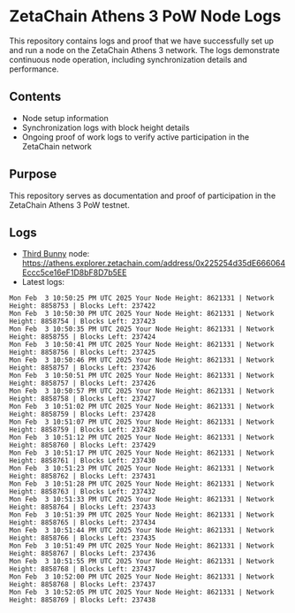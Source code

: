 # ZetaChain Athens 3 PoW Node Logs
This repository contains logs and proof that we have successfully set up and run a node on the ZetaChain Athens 3 network. The logs demonstrate continuous node operation, including synchronization details and performance.

## Contents
- Node setup information
- Synchronization logs with block height details
- Ongoing proof of work logs to verify active participation in the ZetaChain network

## Purpose
This repository serves as documentation and proof of participation in the ZetaChain Athens 3 PoW testnet.

## Logs

- [Third Bunny](https://thirdbunny.xyz/) node: https://athens.explorer.zetachain.com/address/0x225254d35dE666064Eccc5ce16eF1D8bF8D7b5EE
- Latest logs:
```
Mon Feb  3 10:50:25 PM UTC 2025 Your Node Height: 8621331 | Network Height: 8858753 | Blocks Left: 237422
Mon Feb  3 10:50:30 PM UTC 2025 Your Node Height: 8621331 | Network Height: 8858754 | Blocks Left: 237423
Mon Feb  3 10:50:35 PM UTC 2025 Your Node Height: 8621331 | Network Height: 8858755 | Blocks Left: 237424
Mon Feb  3 10:50:41 PM UTC 2025 Your Node Height: 8621331 | Network Height: 8858756 | Blocks Left: 237425
Mon Feb  3 10:50:46 PM UTC 2025 Your Node Height: 8621331 | Network Height: 8858757 | Blocks Left: 237426
Mon Feb  3 10:50:51 PM UTC 2025 Your Node Height: 8621331 | Network Height: 8858757 | Blocks Left: 237426
Mon Feb  3 10:50:57 PM UTC 2025 Your Node Height: 8621331 | Network Height: 8858758 | Blocks Left: 237427
Mon Feb  3 10:51:02 PM UTC 2025 Your Node Height: 8621331 | Network Height: 8858759 | Blocks Left: 237428
Mon Feb  3 10:51:07 PM UTC 2025 Your Node Height: 8621331 | Network Height: 8858759 | Blocks Left: 237428
Mon Feb  3 10:51:12 PM UTC 2025 Your Node Height: 8621331 | Network Height: 8858760 | Blocks Left: 237429
Mon Feb  3 10:51:17 PM UTC 2025 Your Node Height: 8621331 | Network Height: 8858761 | Blocks Left: 237430
Mon Feb  3 10:51:23 PM UTC 2025 Your Node Height: 8621331 | Network Height: 8858762 | Blocks Left: 237431
Mon Feb  3 10:51:28 PM UTC 2025 Your Node Height: 8621331 | Network Height: 8858763 | Blocks Left: 237432
Mon Feb  3 10:51:33 PM UTC 2025 Your Node Height: 8621331 | Network Height: 8858764 | Blocks Left: 237433
Mon Feb  3 10:51:39 PM UTC 2025 Your Node Height: 8621331 | Network Height: 8858765 | Blocks Left: 237434
Mon Feb  3 10:51:44 PM UTC 2025 Your Node Height: 8621331 | Network Height: 8858766 | Blocks Left: 237435
Mon Feb  3 10:51:49 PM UTC 2025 Your Node Height: 8621331 | Network Height: 8858767 | Blocks Left: 237436
Mon Feb  3 10:51:55 PM UTC 2025 Your Node Height: 8621331 | Network Height: 8858768 | Blocks Left: 237437
Mon Feb  3 10:52:00 PM UTC 2025 Your Node Height: 8621331 | Network Height: 8858768 | Blocks Left: 237437
Mon Feb  3 10:52:05 PM UTC 2025 Your Node Height: 8621331 | Network Height: 8858769 | Blocks Left: 237438
```
